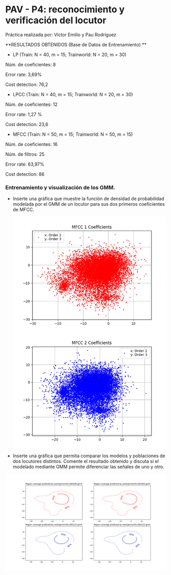 PAV - P4: reconocimiento y verificación del locutor
===================================================
Práctica realizada por: Víctor Emilio y Pau Rodríguez

**RESULTADOS OBTENIDOS (Base de Datos de Entrenamiento) **

* LP (Train: N = 40, m = 15; Trainworld: N = 20, m = 30)  

Núm. de coeficientes: 8

Error rate: 3,69%

Cost detection: 76,2

* LPCC (Train: N = 40, m = 15; Trainworld: N = 20, m = 30)

Núm. de coeficientes: 12

Error rate: 1,27 %

Cost detection: 23,6

* MFCC (Train: N = 50, m = 15; Trainworld: N = 50, m = 15)

Núm. de coeficientes: 16

Núm. de filtros: 25

Error rate: 63,97%

Cost detection: 86


### Entrenamiento y visualización de los GMM.

- Inserte una gráfica que muestre la función de densidad de probabilidad modelada por el GMM de un locutor
  para sus dos primeros coeficientes de MFCC.
  
  <img src="img/1_mfcc.png" width="640" align="center">
  <img src="img/2_mfcc.png" width="640" align="center">
  
- Inserte una gráfica que permita comparar los modelos y poblaciones de dos locutores distintos. Comente el
  resultado obtenido y discuta si el modelado mediante GMM permite diferenciar las señales de uno y otro.
 <img src="img/compareGMM.png" width="640" align="center">
 